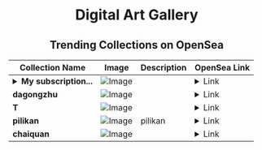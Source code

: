 <div align="center">

# Digital Art Gallery

## Trending Collections on OpenSea

| Collection Name                       | Image                                                                                     | Description                       | OpenSea Link                                                                                          |
|---------------------------------------|-------------------------------------------------------------------------------------------|-----------------------------------|--------------------------------------------------------------------------------------------------------|
| **<details><summary>My subscription...</summary>My subscription2025</details>** | ![Image](https://raw.seadn.io/files/2d0cb3c5a3788f4f576b22481d032e28.svg?w=200&auto=format) |  | <details><summary>Link</summary>[My subscription2025](https://opensea.io/collection/my-subscription2025)</details> |
| **dagongzhu** | ![Image](https://i.seadn.io/s/raw/files/068f5d321d503fec473d93b90faced0a.webp?w=500&auto=format?w=200&auto=format) |  | <details><summary>Link</summary>[dagongzhu](https://opensea.io/collection/dagongzhu)</details> |
| **T** | ![Image](https://i.seadn.io/s/raw/files/996913debefdf1bfb635c222ad2c92ea.jpg?w=500&auto=format?w=200&auto=format) |  | <details><summary>Link</summary>[T](https://opensea.io/collection/t-1961)</details> |
| **pilikan** | ![Image](https://i.seadn.io/s/raw/files/94f4ecbd385c428a4053581f592ac126.jpg?w=500&auto=format?w=200&auto=format) | pilikan | <details><summary>Link</summary>[pilikan](https://opensea.io/collection/pilikan-1)</details> |
| **chaiquan** | ![Image](https://i.seadn.io/s/raw/files/0cd0d545724f7e3231b628bc17aca997.webp?w=500&auto=format?w=200&auto=format) |  | <details><summary>Link</summary>[chaiquan](https://opensea.io/collection/chaiquan)</details> |

</div>